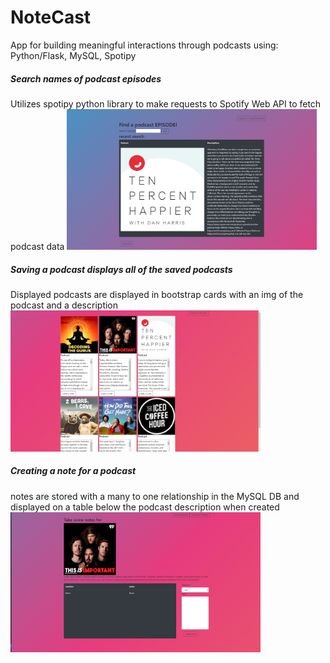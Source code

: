 # NoteCast
App for building meaningful interactions through podcasts using: Python/Flask, MySQL, Spotipy

##### Search names of podcast episodes
Utilizes spotipy python library to make requests to Spotify Web API to fetch podcast data
<img src="images/search.png" width=400>

##### Saving a podcast displays all of the saved podcasts
Displayed podcasts are displayed in bootstrap cards with an img of the podcast and a description
<img src="images/display.png" width=400>

##### Creating a note for a podcast
notes are stored with a many to one relationship in the MySQL DB and displayed 
on a table below the podcast description when created
<img src="images/note.png" width=400>
